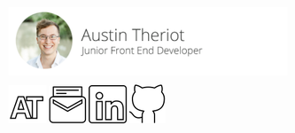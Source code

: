 ![Austin Theriot | Junior Front End Developer](images/banner.png)


[![Austin Theriot's Portfolio](images/icon_portfolio.svg)](https://austintheriot.com/)
[![Contact Me](images/icon_email.svg)](https://austintheriot.com/contact)
[![LinkedIn](images/icon_linkedin.svg)](https://www.linkedin.com/in/austinmtheriot/)
[![LinkedIn](images/icon_github.svg)](https://github.com/austintheriot/)

